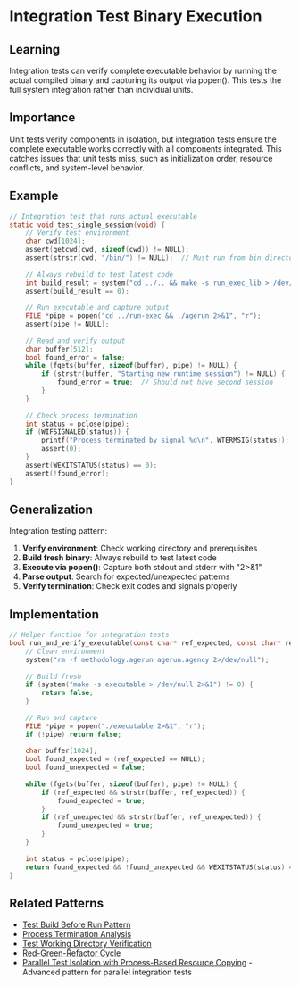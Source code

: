# Integration Test Binary Execution

## Learning
Integration tests can verify complete executable behavior by running the actual compiled binary and capturing its output via popen(). This tests the full system integration rather than individual units.

## Importance
Unit tests verify components in isolation, but integration tests ensure the complete executable works correctly with all components integrated. This catches issues that unit tests miss, such as initialization order, resource conflicts, and system-level behavior.

## Example
```c
// Integration test that runs actual executable
static void test_single_session(void) {
    // Verify test environment
    char cwd[1024];
    assert(getcwd(cwd, sizeof(cwd)) != NULL);
    assert(strstr(cwd, "/bin/") != NULL);  // Must run from bin directory
    
    // Always rebuild to test latest code
    int build_result = system("cd ../.. && make -s run_exec_lib > /dev/null 2>&1");
    assert(build_result == 0);
    
    // Run executable and capture output
    FILE *pipe = popen("cd ../run-exec && ./agerun 2>&1", "r");
    assert(pipe != NULL);
    
    // Read and verify output
    char buffer[512];
    bool found_error = false;
    while (fgets(buffer, sizeof(buffer), pipe) != NULL) {
        if (strstr(buffer, "Starting new runtime session") != NULL) {
            found_error = true;  // Should not have second session
        }
    }
    
    // Check process termination
    int status = pclose(pipe);
    if (WIFSIGNALED(status)) {
        printf("Process terminated by signal %d\n", WTERMSIG(status));
        assert(0);
    }
    assert(WEXITSTATUS(status) == 0);
    assert(!found_error);
}
```

## Generalization
Integration testing pattern:
1. **Verify environment**: Check working directory and prerequisites
2. **Build fresh binary**: Always rebuild to test latest code
3. **Execute via popen()**: Capture both stdout and stderr with "2>&1"
4. **Parse output**: Search for expected/unexpected patterns
5. **Verify termination**: Check exit codes and signals properly

## Implementation
```c
// Helper function for integration tests
bool run_and_verify_executable(const char* ref_expected, const char* ref_unexpected) {
    // Clean environment
    system("rm -f methodology.agerun agerun.agency 2>/dev/null");
    
    // Build fresh
    if (system("make -s executable > /dev/null 2>&1") != 0) {
        return false;
    }
    
    // Run and capture
    FILE *pipe = popen("./executable 2>&1", "r");
    if (!pipe) return false;
    
    char buffer[1024];
    bool found_expected = (ref_expected == NULL);
    bool found_unexpected = false;
    
    while (fgets(buffer, sizeof(buffer), pipe) != NULL) {
        if (ref_expected && strstr(buffer, ref_expected)) {
            found_expected = true;
        }
        if (ref_unexpected && strstr(buffer, ref_unexpected)) {
            found_unexpected = true;
        }
    }
    
    int status = pclose(pipe);
    return found_expected && !found_unexpected && WEXITSTATUS(status) == 0;
}
```

## Related Patterns
- [Test Build Before Run Pattern](test-build-before-run-pattern.md)
- [Process Termination Analysis](process-termination-analysis.md)
- [Test Working Directory Verification](test-working-directory-verification.md)
- [Red-Green-Refactor Cycle](red-green-refactor-cycle.md)
- [Parallel Test Isolation with Process-Based Resource Copying](parallel-test-isolation-process-resources.md) - Advanced pattern for parallel integration tests